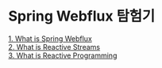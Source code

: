 # Spring Webflux 탐험기

[1. What is Spring Webflux](https://github.com/technical-learn-room/spring-webflux-learn/wiki/1.-What-is-Spring-Webflux)  
[2. What is Reactive Streams](https://github.com/technical-learn-room/spring-webflux-learn/wiki/2.-What-is-Reactive-Streams)  
[3. What is Reactive Programming](https://github.com/technical-learn-room/spring-webflux-learn/wiki/3.-What-is-Reactive-Programming)
